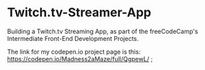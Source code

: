 # Twitch.tv-Streamer-App
Building a Twitch.tv Streaming App, as part of the freeCodeCamp's Intermediate Front-End Development Projects.

The link for my codepen.io project page is this: https://codepen.io/Madness2aMaze/full/QgpewL/ ;
